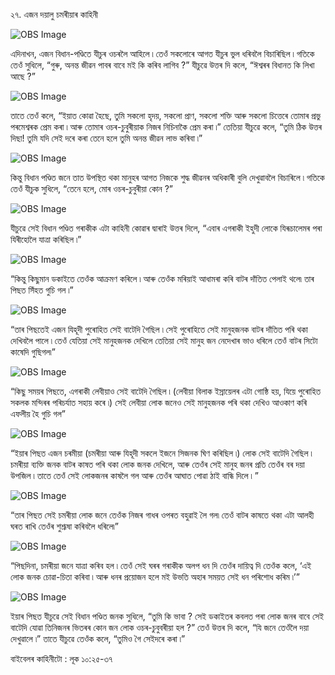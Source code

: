 ২৭. এজন দয়ালু চমৰীয়াৰ কাহিনী 

![OBS Image](https://cdn.door43.org/obs/jpg/360px/obs-en-27-01.jpg)

এদিনাখন, এজন বিধান-পণ্ডিতে যীচুৰ ওচৰলৈ আহিলে ৷ তেওঁ সকলোৰে আগত যীচুৰ ভুল ধৰিবলৈ বিচাৰিছিল ৷ গতিকে তেওঁ সুধিলে, “গুৰু, অনন্ত জীৱন পাবৰ বাবে মই কি কৰিব লাগিব ?” যীচুৱে উত্তৰ দি কলে, “ঈশ্বৰৰ বিধানত কি লিখা আছে ?”

![OBS Image](https://cdn.door43.org/obs/jpg/360px/obs-en-27-02.jpg)

তাতে তেওঁ কলে, “ইয়াত কোৱা হৈছে, তুমি সকলো হৃদয়, সকলো প্ৰাণ, সকলো শক্তি আৰু সকলো চিত্তেৰে তোমাৰ প্ৰভু পৰমেশ্বৰক প্ৰেম কৰা ৷ আৰু তোমাৰ ওচৰ-চুবুৰীয়াক নিজৰ নিচিনাকৈ প্ৰেম কৰা ৷” তেতিয়া যীচুৱে কলে, “তুমি ঠিক উত্তৰ দিছা! তুমি যদি সেই দৰে কৰা তেনে হলে তুমি অনন্ত জীৱন লাভ কৰিবা ৷”

![OBS Image](https://cdn.door43.org/obs/jpg/360px/obs-en-27-03.jpg)

কিন্তু বিধান পণ্ডিত জনে তাত উপস্থিত থকা মানুহৰ আগত নিজকে শুদ্ধ জীৱনৰ অধিকাৰী বুলি দেখুৱাবলৈ বিচাৰিলে ৷ গতিকে তেওঁ যীচুক সুধিলে, “তেনে হলে, মোৰ ওচৰ-চুবুৰীয়া কোন ?”

![OBS Image](https://cdn.door43.org/obs/jpg/360px/obs-en-27-04.jpg)

যীচুৱে সেই বিধান পণ্ডিত গৰাকীক এটা কাহিনী কোৱাৰ দ্বাৰাই উত্তৰ দিলে, “এবাৰ এগৰাকী ইহুদী লোকে যিৰূচালেমৰ পৰা যিৰীহোলৈ যাত্ৰা কৰিছিল ৷”

![OBS Image](https://cdn.door43.org/obs/jpg/360px/obs-en-27-05.jpg)

 “কিন্তু কিছুমান ডকাইতে তেওঁক আক্ৰমণ কৰিলে ৷ আৰু তেওঁক মৰিয়াই আধামৰা কৰি বাটৰ দাঁতিত পেলাই থলে৷ তাৰ পিছত সিঁহত গুচি গল ৷”

![OBS Image](https://cdn.door43.org/obs/jpg/360px/obs-en-27-06.jpg)

“তাৰ পিছতেই এজন যিহূদী পুৰোহিত সেই বাটেদি গৈছিল ৷ সেই পুৰোহিতে সেই মানুহজনক বাটৰ দাঁতিত পৰি থকা দেখিবলৈ পালে ৷ তেওঁ যেতিয়া সেই মানুহজনক দেখিলে তেতিয়া সেই মানুহ জন নেদেখাৰ ভাও ধৰিলে তেওঁ বাটৰ সিটো কাষেদি  গুছিগল৷”

![OBS Image](https://cdn.door43.org/obs/jpg/360px/obs-en-27-07.jpg)

“কিছু সময়ৰ পিছতে, এগৰাকী লেবীয়াও সেই বাটেদি গৈছিল ৷ (লেবীয়া বিলাক ইস্ৰায়েলৰ এটা গোষ্ঠি হয়, যিয়ে পুৰোহিত সকলক মন্দিৰৰ পৰিচৰ্যাত সহায় কৰে ৷) সেই লেবীয়া লোক জনেও সেই মানুহজনক পৰি থকা দেখিও আওকাণ কৰি এফলীয় হৈ গুচি গল”

![OBS Image](https://cdn.door43.org/obs/jpg/360px/obs-en-27-08.jpg)

“ইয়াৰ পিছত এজন চৰমীয়া (চমৰীয়া আৰু যিহূদী সকলে ইজনে সিজনক ঘিণ কৰিছিল ৷) লোক সেই বাটেদি গৈছিল ৷ চমৰীয়া ব্যক্তি জনক বাটৰ কাষত পৰি থকা লোক জনক দেখিলে, আৰু তেওঁৰ সেই মানুহ জনৰ প্ৰতি তেওঁৰ বৰ দয়া উপজিল ৷ তাতে তেওঁ সেই লোকজনৰ কাষলৈ গল আৰু তেওঁৰ আঘাত পোৱা ঠাই বান্ধি দিলে ৷ ”

![OBS Image](https://cdn.door43.org/obs/jpg/360px/obs-en-27-09.jpg)

“তাৰ পিছত সেই চমৰীয়া লোক জনে তেওঁক নিজৰ গাধৰ ওপৰত বহুৱাই লৈ গল৷ তেওঁ বাটৰ কাষতে থকা এটা আলহী ঘৰত ৰাখি তেওঁৰ শুশ্ৰূষা কৰিবলৈ ধৰিলে৷”

![OBS Image](https://cdn.door43.org/obs/jpg/360px/obs-en-27-10.jpg)

“পিছদিনা, চমৰীয়া জনে যাত্ৰা কৰিব হল ৷ তেওঁ সেই ঘৰৰ গৰাকীক অলপ ধন দি তেওঁৰ দায়িত্ব দি তেওঁক কলে, ‘এই লোক জনক চোৱা-চিতা কৰিবা ৷ আৰু ধনৰ প্ৰয়োজন হলে মই উভতি অহাৰ সময়ত সেই ধন পৰিশোধ কৰিম ৷’”

![OBS Image](https://cdn.door43.org/obs/jpg/360px/obs-en-27-11.jpg)

ইয়াৰ পিছত যীচুৱে সেই বিধান পণ্ডিত জনক সুধিলে, “তুমি কি ভাবা ? সেই ডকাইতৰ কবলত পৰা লোক জনৰ বাবে সেই বাটেদি যোৱা তিনিজনৰ ভিতৰৰ কোন জন লোক ওচৰ-চুবুবৰীয়া হল ?” তেওঁ উত্তৰ দি কলে, “যি জনে তেওঁলৈ দয়া দেখুৱালে ৷” তাতে যীচুৱে তেওঁক কলে, “তুমিও গৈ সেইদৰে কৰা ৷”

বাইবেলৰ কাহিনীটো : লূক ১০:২৫-৩৭

